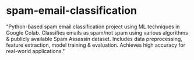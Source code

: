 # spam-email-classification
"Python-based spam email classification project using ML techniques in Google Colab. Classifies emails as spam/not spam using various algorithms &amp; publicly available Spam Assassin dataset. Includes data preprocessing, feature extraction, model training &amp; evaluation. Achieves high accuracy for real-world applications."
